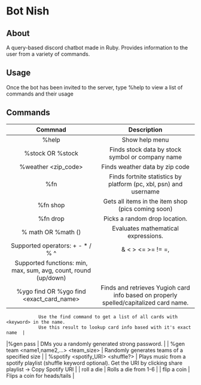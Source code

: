 # Bot Nish

## About
A query-based discord chatbot made in Ruby. Provides information to the user from a variety of commands.

## Usage
Once the bot has been invited to the server, type %help to view a list of commands and their usage

## Commands
|Commnad   | Description  |
|:-:|:-:|
| %help  |  Show help menu |
|  %stock <symbol> OR %stock <name> | Finds stock data by stock symbol or company name  |
|  %weather <zip_code> | Finds weather data by zip code  |
| %fn <platform> <username>  | Finds fortnite statistics by platform (pc, xbl, psn) and username  |
|  %fn shop |  Gets all items in the item shop (pics coming soon) |
| %fn drop  | Picks a random drop location.  |
|  % math <expr> OR %math <func>(<list>) |  Evaluates mathematical expressions.
				Supported operators: +  -  *  /  %  ^  |  &  <  >  <=  >=  !=  =,
				Supported functions: min, max, sum, avg, count, round (up/down) |
| %ygo find <keyword> OR %ygo find <exact_card_name>  | Finds and retrieves Yugioh card info based on properly spelled/capitalized card name.
				Use the find command to get a list of all cards with <keyword> in the name.
				Use this result to lookup card info based with it's exact name  |
|%gen pass   | DMs you a randomly generated strong password.  |
| %gen team <name1,name2,...> <team_size>  |  Randomly generates teams of a specified size |
| %spotify <spotify_URI> <shuffle?> |  Plays music from a spotify playlist (shuffle keyword optional). Get the URI by clicking share playlist -> Copy Spotify URI |
| roll a die  | Rolls a die from 1-6  |
| flip a coin  |  Flips a coin for heads/tails |


